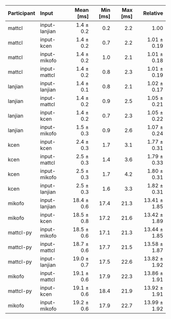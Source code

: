 | Participant | Input | Mean [ms] | Min [ms] | Max [ms] | Relative |
|:---|:---|---:|---:|---:|---:|
| mattcl | input-lanjian | 1.4 ± 0.2 | 0.2 | 2.2 | 1.00 |
| mattcl | input-kcen | 1.4 ± 0.2 | 0.7 | 2.2 | 1.01 ± 0.19 |
| mattcl | input-mikofo | 1.4 ± 0.2 | 1.0 | 2.1 | 1.01 ± 0.18 |
| mattcl | input-mattcl | 1.4 ± 0.2 | 0.8 | 2.3 | 1.01 ± 0.19 |
| lanjian | input-lanjian | 1.4 ± 0.1 | 0.8 | 2.1 | 1.02 ± 0.17 |
| lanjian | input-mattcl | 1.4 ± 0.2 | 0.9 | 2.5 | 1.05 ± 0.21 |
| lanjian | input-kcen | 1.4 ± 0.2 | 0.7 | 2.3 | 1.05 ± 0.22 |
| lanjian | input-mikofo | 1.5 ± 0.3 | 0.9 | 2.6 | 1.07 ± 0.24 |
| kcen | input-kcen | 2.4 ± 0.3 | 1.7 | 3.1 | 1.77 ± 0.31 |
| kcen | input-mattcl | 2.5 ± 0.3 | 1.4 | 3.6 | 1.79 ± 0.33 |
| kcen | input-mikofo | 2.5 ± 0.3 | 1.7 | 4.2 | 1.80 ± 0.31 |
| kcen | input-lanjian | 2.5 ± 0.3 | 1.6 | 3.3 | 1.82 ± 0.31 |
| mikofo | input-lanjian | 18.4 ± 0.6 | 17.4 | 21.3 | 13.41 ± 1.85 |
| mikofo | input-kcen | 18.5 ± 0.8 | 17.2 | 21.6 | 13.42 ± 1.89 |
| mattcl-py | input-mikofo | 18.5 ± 0.6 | 17.1 | 21.3 | 13.44 ± 1.85 |
| mattcl-py | input-mattcl | 18.7 ± 0.6 | 17.7 | 21.5 | 13.58 ± 1.87 |
| mattcl-py | input-lanjian | 19.0 ± 0.7 | 17.5 | 22.6 | 13.82 ± 1.92 |
| mikofo | input-mattcl | 19.1 ± 0.6 | 17.9 | 22.3 | 13.86 ± 1.91 |
| mattcl-py | input-kcen | 19.1 ± 0.6 | 18.4 | 21.9 | 13.92 ± 1.91 |
| mikofo | input-mikofo | 19.2 ± 0.6 | 17.9 | 22.7 | 13.99 ± 1.92 |
